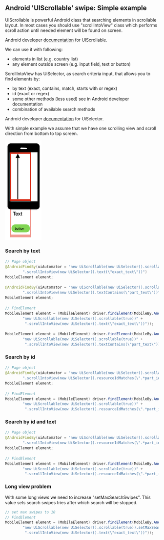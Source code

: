 ## Android 'UIScrollable' swipe: Simple example

UIScrollable is powerful Android class that searching elements in
scrollable layout. In most cases you should use "scrollIntoView" class
which performs scroll action until needed element will be found on
screen.

Android developer
[documentation](https://developer.android.com/reference/androidx/test/uiautomator/UiScrollable)
for UIScrollable.

We can use it with following:
- elements in list (e.g. country list)
- any element outside screen (e.g. input field, text or button)

ScrollIntoView has UiSelector, as search criteria input, that allows you
to find elements by:
- by text (exact, contains, match, starts with or regex)
- id (exact or regex)
- some other methods (less used) see in Android developer documentation
- combination of available search methods

Android developer
[documentation](https://developer.android.com/reference/androidx/test/uiautomator/UiSelector)
for UiSelector.

With simple example we assume that we have one scrolling view and scroll
direction from bottom to top screen.

![android-simple](images/android-simple.png)

### Search by text

```java
// Page object
@AndroidFindBy(uiAutomator = "new UiScrollable(new UiSelector().scrollable(true))" +
        ".scrollIntoView(new UiSelector().text(\"exact_text\"))")
MobileElement element;

@AndroidFindBy(uiAutomator = "new UiScrollable(new UiSelector().scrollable(true))" +
        ".scrollIntoView(new UiSelector().textContains(\"part_text\"))")
MobileElement element;

// FindElement
MobileElement element = (MobileElement) driver.findElement(MobileBy.AndroidUIAutomator(
        "new UiScrollable(new UiSelector().scrollable(true))" +
         ".scrollIntoView(new UiSelector().text(\"exact_text\"))"));

MobileElement element = (MobileElement) driver.findElement(MobileBy.AndroidUIAutomator(
        "new UiScrollable(new UiSelector().scrollable(true))" +
         ".scrollIntoView(new UiSelector().textContains(\"part_text\"))"));
```

### Search by id

```java
// Page object
@AndroidFindBy(uiAutomator = "new UiScrollable(new UiSelector().scrollable(true))" +
        ".scrollIntoView(new UiSelector().resourceIdMatches(\".*part_id.*\"))")
MobileElement element;

// FindElement
MobileElement element = (MobileElement) driver.findElement(MobileBy.AndroidUIAutomator(
        "new UiScrollable(new UiSelector().scrollable(true))" +
         ".scrollIntoView(new UiSelector().resourceIdMatches(\".*part_id.*\"))"));

```

### Search by id and text

```java
// Page object
@AndroidFindBy(uiAutomator = "new UiScrollable(new UiSelector().scrollable(true))" +
        ".scrollIntoView(new UiSelector().resourceIdMatches(\".*part_id.*\").text(\"exact_text\"))")
MobileElement element;

// FindElement
MobileElement element = (MobileElement) driver.findElement(MobileBy.AndroidUIAutomator(
        "new UiScrollable(new UiSelector().scrollable(true))" +
         ".scrollIntoView(new UiSelector().resourceIdMatches(\".*part_id.*\").text(\"exact_text\"))"));

```


### Long view problem

With some long views we need to increase "setMaxSearchSwipes". This
value sets search swipes tries after which search will be stopped.

```java
// set max swipes to 10
// FindElement
MobileElement element = (MobileElement) driver.findElement(MobileBy.AndroidUIAutomator(
        "new UiScrollable(new UiSelector().scrollable(true)).setMaxSearchSwipes(10)" +
         ".scrollIntoView(new UiSelector().text(\"exact_text\"))"));

```

